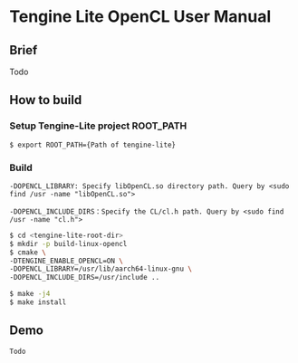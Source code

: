 # Tengine Lite OpenCL User Manual

## Brief

Todo

## How to build

### Setup Tengine-Lite project ROOT_PATH
```
$ export ROOT_PATH={Path of tengine-lite}
```
### Build

`-DOPENCL_LIBRARY: Specify libOpenCL.so directory path. Query by <sudo find /usr -name "libOpenCL.so"> `

`-DOPENCL_INCLUDE_DIRS：Specify the CL/cl.h path. Query by <sudo find /usr -name "cl.h">`

```bash
$ cd <tengine-lite-root-dir>
$ mkdir -p build-linux-opencl
$ cmake \
-DTENGINE_ENABLE_OPENCL=ON \
-DOPENCL_LIBRARY=/usr/lib/aarch64-linux-gnu \
-DOPENCL_INCLUDE_DIRS=/usr/include ..

$ make -j4
$ make install
```

## Demo

```
Todo
```

